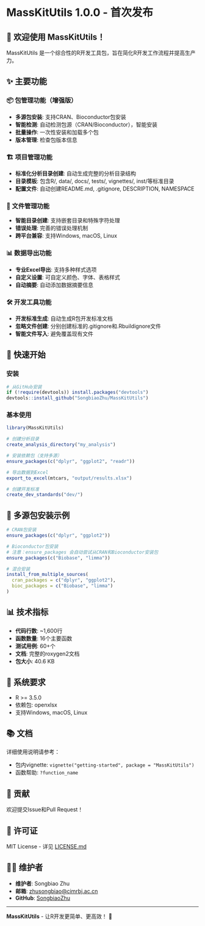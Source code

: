# MassKitUtils 1.0.0 - 首次发布

## 🎉 欢迎使用 MassKitUtils！

MassKitUtils 是一个综合性的R开发工具包，旨在简化R开发工作流程并提高生产力。

## ✨ 主要功能

### 📦 包管理功能（增强版）
- **多源包安装**: 支持CRAN、Bioconductor包安装
- **智能检测**: 自动检测包源（CRAN/Bioconductor），智能安装
- **批量操作**: 一次性安装和加载多个包
- **版本管理**: 检查包版本信息

### 🏗️ 项目管理功能
- **标准化分析目录创建**: 自动生成完整的分析目录结构
- **目录模板**: 包含R/, data/, docs/, tests/, vignettes/, inst/等标准目录
- **配置文件**: 自动创建README.md, .gitignore, DESCRIPTION, NAMESPACE

### 📁 文件管理功能
- **智能目录创建**: 支持嵌套目录和特殊字符处理
- **错误处理**: 完善的错误处理机制
- **跨平台兼容**: 支持Windows, macOS, Linux

### 📊 数据导出功能
- **专业Excel导出**: 支持多种样式选项
- **自定义设置**: 可自定义颜色、字体、表格样式
- **自动摘要**: 自动添加数据摘要信息

### 🛠️ 开发工具功能
- **开发标准生成**: 自动生成R包开发标准文档
- **忽略文件创建**: 分别创建标准的.gitignore和.Rbuildignore文件
- **智能文件写入**: 避免覆盖现有文件

## 🚀 快速开始

### 安装
```r
# 从GitHub安装
if (!require(devtools)) install.packages("devtools")
devtools::install_github("SongbiaoZhu/MassKitUtils")
```

### 基本使用
```r
library(MassKitUtils)

# 创建分析目录
create_analysis_directory("my_analysis")

# 安装依赖包（支持多源）
ensure_packages(c("dplyr", "ggplot2", "readr"))

# 导出数据到Excel
export_to_excel(mtcars, "output/results.xlsx")

# 创建开发标准
create_dev_standards("dev/")
```

## 🔄 多源包安装示例

```r
# CRAN包安装
ensure_packages(c("dplyr", "ggplot2"))

# Bioconductor包安装
# 注意：ensure_packages 会自动尝试从CRAN和Bioconductor安装包
ensure_packages(c("Biobase", "limma"))

# 混合安装
install_from_multiple_sources(
  cran_packages = c("dplyr", "ggplot2"),
  bioc_packages = c("Biobase", "limma")
)
```

## 📊 技术指标

- **代码行数**: ~1,600行
- **函数数量**: 16个主要函数
- **测试用例**: 60+个
- **文档**: 完整的roxygen2文档
- **包大小**: 40.6 KB

## 🔧 系统要求

- R >= 3.5.0
- 依赖包: openxlsx
- 支持Windows, macOS, Linux

## 📚 文档

详细使用说明请参考：
- 包内vignette: `vignette("getting-started", package = "MassKitUtils")`
- 函数帮助: `?function_name`

## 🤝 贡献

欢迎提交Issue和Pull Request！

## 📄 许可证

MIT License - 详见 [LICENSE.md](LICENSE.md)

## 👨‍💻 维护者

- **维护者**: Songbiao Zhu
- **邮箱**: zhusongbiao@cimrbj.ac.cn
- **GitHub**: [SongbiaoZhu](https://github.com/SongbiaoZhu)

---

**MassKitUtils** - 让R开发更简单、更高效！ 🎉
